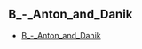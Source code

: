 ## B_-_Anton_and_Danik
* [B_-_Anton_and_Danik](https://vjudge.net/contest/516820?fbclid=IwAR35dsREQqkOT5PxRx1PjWdQc2oUBQlUBmBcuUnQDhIEczRTmxfbEEMipVw#problem/B)
